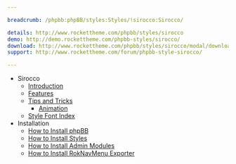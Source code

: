 ```yaml
---

breadcrumb: /phpbb:phpBB/styles:Styles/!sirocco:Sirocco/

details: http://www.rockettheme.com/phpbb/styles/sirocco
demo: http://demo.rockettheme.com/phpbb-styles/sirocco/
download: http://www.rockettheme.com/phpbb/styles/sirocco/modal/downloads
support: http://www.rockettheme.com/forum/phpbb-style-sirocco/

---
```


* Sirocco
	* [Introduction](INDEX.md#introduction)
	* [Features](INDEX.md#features)
    * [Tips and Tricks](tips.md)
        * [Animation](tips.md#animation)
    * [Style Font Index](../../../technical_tips/general/font_index.md)
* Installation
	* [How to Install phpBB](../../start/install.md)
	* [How to Install Styles](../../start/styles.md)
	* [How to Install Admin Modules](../../start/styles.md#installing-administrative-modules)
	* [How to Install RokNavMenu Exporter](../../modules/roknavmenu.md)
